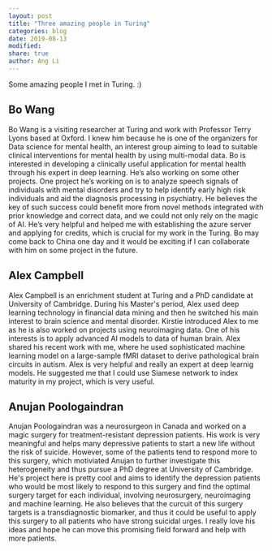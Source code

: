 ```yaml
---
layout: post
title: "Three amazing people in Turing"
categories: blog
date: 2019-08-13
modified:
share: true
author: Ang Li
---
```


Some amazing people I met in Turing. :)

## Bo Wang

Bo Wang is a visiting researcher at Turing and work with Professor Terry Lyons based at Oxford. 
I knew him because he is one of the organizers for Data science for mental health, an interest group aiming
to lead to suitable clinical interventions for mental health by using multi-modal data. Bo is interested in 
developing a clinically useful application for mental health through his expert in deep learning. He’s also working 
on some other projects. One project he’s working on is to analyze speech signals of individuals with mental 
disorders and try to help identify early high risk individuals and aid the diagnosis processing in
psychiatry. He believes the key of such success could benefit more from novel methods integrated with prior 
knowledge and correct data, and we could not only rely on the magic of AI. He’s very helpful and helped me 
with establishing the azure server and applying for credits, which is crucial for my work in the Turing. Bo may 
come back to China one day and it would be exciting if I can collaborate with him on some project in the future. 

## Alex Campbell
Alex Campbell is an enrichment student at Turing and a PhD candidate at University of Cambridge. During his Master's 
period, Alex used deep learning technology in financial data mining and then he switched his main interest to
brain science and mental disorder. Kirstie introduced Alex to me as he is also worked on projects using neuroimaging 
data. One of his interests is to apply advanced AI models to data of human brain. Alex shared his recent work with me, 
where he used sophisticated machine learning model on a large-sample fMRI dataset to derive pathological brain circuits 
in autism. Alex is very helpful and really an expert at deep learnig models. He suggested me that I could use Siamese 
network to index maturity in my project, which is very useful. 

## Anujan Poologaindran

Anujan Poologaindran was a neurosurgeon in Canada and worked on a magic surgery for treatment-resistant depression 
patients. His work is very meaningful and helps many depressive patients to start a new life without the risk of 
suicide. However, some of the patients tend to respond more to this surgery, which motiviated Anujan to further 
investigate this heterogeneity and thus pursue a PhD degree at University of Cambridge. He's project here is pretty 
cool and aims to identify the depression patients who would be most likely to respond to this surgery and find the 
optimal surgery target for each individual, involving neurosurgery, neuroimaging and machine learning. He also 
believes that the curcuit of this surgery targets is a transdiagnostic biomarker, and thus it could be useful to apply 
this surgery to all patients who have strong suicidal urges. I really love his ideas and hope he can move this 
promising field forward and help with more patients. 
